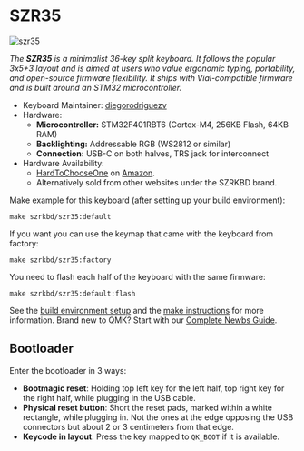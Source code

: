 # SZR35 

![szr35](https://i.ibb.co/vvQPBTF9/szr35.jpg)

*The **SZR35** is a minimalist 36-key split keyboard. It follows the popular 3x5+3 layout and is aimed at users who value ergonomic typing, portability, and open-source firmware flexibility. It ships with Vial-compatible firmware and is built around an STM32 microcontroller.*

* Keyboard Maintainer: [diegorodriguezv](https://github.com/diegorodriguezv)
* Hardware:
  * **Microcontroller:** STM32F401RBT6 (Cortex-M4, 256KB Flash, 64KB RAM)
  * **Backlighting:** Addressable RGB (WS2812 or similar)
  * **Connection:** USB-C on both halves, TRS jack for interconnect
* Hardware Availability:
  * [HardToChooseOne](https://hardtochooseone.com) on [Amazon](https://www.amazon.com/gp/product/B0DD69RGHK).
  * Alternatively sold from other websites under the SZRKBD brand.

Make example for this keyboard (after setting up your build environment):

    make szrkbd/szr35:default

If you want you can use the keymap that came with the keyboard from factory:

    make szrkbd/szr35:factory

You need to flash each half of the keyboard with the same firmware:

    make szrkbd/szr35:default:flash

See the [build environment setup](https://docs.qmk.fm/#/getting_started_build_tools) and the [make instructions](https://docs.qmk.fm/#/getting_started_make_guide) for more information. Brand new to QMK? Start with our [Complete Newbs Guide](https://docs.qmk.fm/#/newbs).

## Bootloader

Enter the bootloader in 3 ways:

* **Bootmagic reset**: Holding top left key for the left half, top right key for the right half, while plugging in the USB cable.
* **Physical reset button**: Short the reset pads, marked within a white rectangle, while plugging in. Not the ones at the edge opposing the USB connectors but about 2 or 3 centimeters from that edge.
* **Keycode in layout**: Press the key mapped to `QK_BOOT` if it is available.
